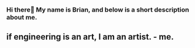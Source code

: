 ### Hi there👋 My name is Brian, and below is a short description about me.




## if engineering is an art, I am an artist. - me.


